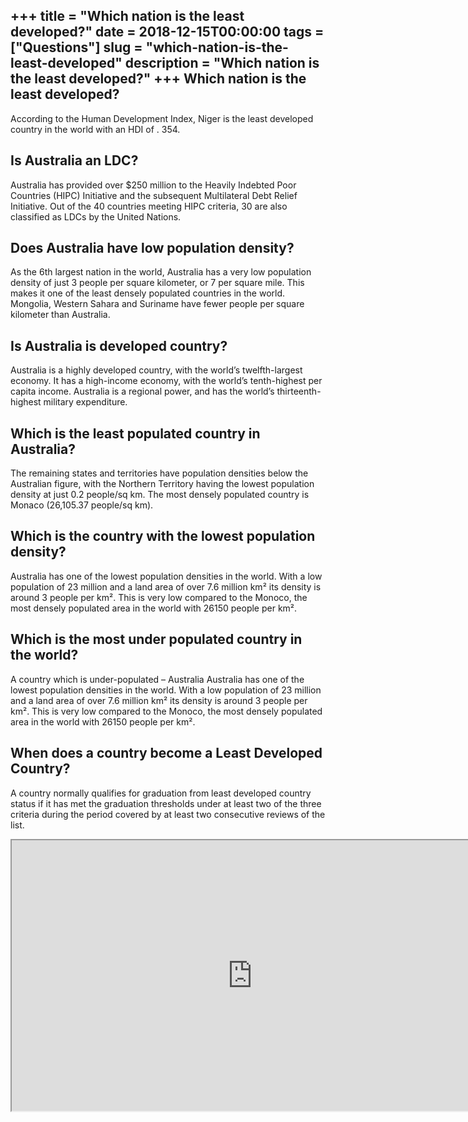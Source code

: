 +++
title = "Which nation is the least developed?"
date = 2018-12-15T00:00:00
tags = ["Questions"]
slug = "which-nation-is-the-least-developed"
description = "Which nation is the least developed?"
+++
Which nation is the least developed?
------------------------------------

According to the Human Development Index, Niger is the least developed country in the world with an HDI of . 354.

Is Australia an LDC?
--------------------

Australia has provided over $250 million to the Heavily Indebted Poor Countries (HIPC) Initiative and the subsequent Multilateral Debt Relief Initiative. Out of the 40 countries meeting HIPC criteria, 30 are also classified as LDCs by the United Nations.

Does Australia have low population density?
-------------------------------------------

As the 6th largest nation in the world, Australia has a very low population density of just 3 people per square kilometer, or 7 per square mile. This makes it one of the least densely populated countries in the world. Mongolia, Western Sahara and Suriname have fewer people per square kilometer than Australia.

Is Australia is developed country?
----------------------------------

Australia is a highly developed country, with the world’s twelfth-largest economy. It has a high-income economy, with the world’s tenth-highest per capita income. Australia is a regional power, and has the world’s thirteenth-highest military expenditure.

Which is the least populated country in Australia?
--------------------------------------------------

The remaining states and territories have population densities below the Australian figure, with the Northern Territory having the lowest population density at just 0.2 people/sq km. The most densely populated country is Monaco (26,105.37 people/sq km).

Which is the country with the lowest population density?
--------------------------------------------------------

Australia has one of the lowest population densities in the world. With a low population of 23 million and a land area of over 7.6 million km² its density is around 3 people per km². This is very low compared to the Monoco, the most densely populated area in the world with 26150 people per km².

Which is the most under populated country in the world?
-------------------------------------------------------

A country which is under-populated – Australia Australia has one of the lowest population densities in the world. With a low population of 23 million and a land area of over 7.6 million km² its density is around 3 people per km². This is very low compared to the Monoco, the most densely populated area in the world with 26150 people per km².

When does a country become a Least Developed Country?
-----------------------------------------------------

A country normally qualifies for graduation from least developed country status if it has met the graduation thresholds under at least two of the three criteria during the period covered by at least two consecutive reviews of the list.

<iframe allow="accelerometer; autoplay; clipboard-write; encrypted-media; gyroscope; picture-in-picture" allowfullscreen="" class="__youtube_prefs__  epyt-is-override  no-lazyload" data-no-lazy="1" data-origheight="433" data-origwidth="770" data-skipgform_ajax_framebjll="" height="433" id="_ytid_64544" loading="lazy" src="https://www.youtube.com/embed/DXswo-X1IuM?enablejsapi=1&autoplay=0&cc_load_policy=0&cc_lang_pref=&iv_load_policy=1&loop=0&modestbranding=0&rel=1&fs=1&playsinline=0&autohide=2&theme=dark&color=red&controls=1&" title="YouTube player" width="770"></iframe>